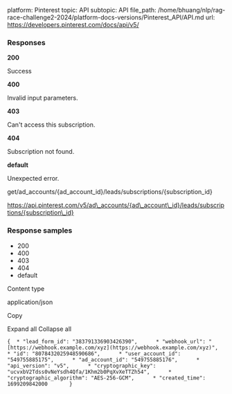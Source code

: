 platform: Pinterest
topic: API
subtopic: API
file_path: /home/bhuang/nlp/rag-race-challenge2-2024/platform-docs-versions/Pinterest_API/API.md
url: https://developers.pinterest.com/docs/api/v5/

### Responses

**200**

Success

**400**

Invalid input parameters.

**403**

Can't access this subscription.

**404**

Subscription not found.

**default**

Unexpected error.

get/ad\_accounts/{ad\_account\_id}/leads/subscriptions/{subscription\_id}

https://api.pinterest.com/v5/ad\_accounts/{ad\_account\_id}/leads/subscriptions/{subscription\_id}

### Response samples

* 200
* 400
* 403
* 404
* default

Content type

application/json

Copy

Expand all Collapse all

`{  * "lead_form_id": "383791336903426390",      * "webhook_url": "[https://webhook.example.com/xyz](https://webhook.example.com/xyz)",      * "id": "8078432025948590686",      * "user_account_id": "549755885175",      * "ad_account_id": "549755885176",      * "api_version": "v5",      * "cryptographic_key": "ucvxbV2Tdss0vNeYsdh4Qfa/1Khm2b0PqXvXeTTZh54",      * "cryptographic_algorithm": "AES-256-GCM",      * "created_time": 1699209842000       }`